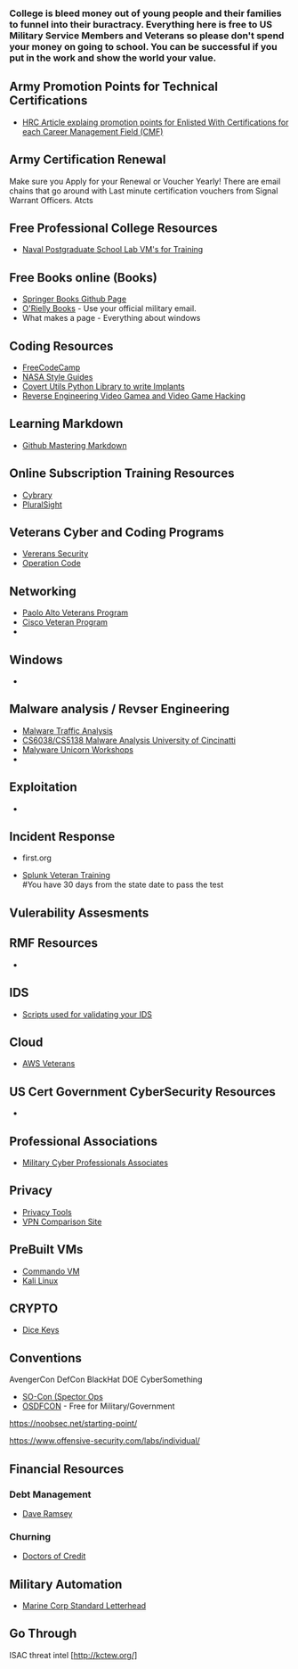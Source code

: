 ### College is bleed money out of young people and their families to funnel into their buractracy. Everything here is free to US Military Service Members and Veterans so please don't spend your money on going to school. You can be successful if you put in the work and show the world your value.

## Army Promotion Points for Technical Certifications
* [HRC Article explaing promotion points for Enlisted With Certifications for each Career Management Field (CMF)](https://www.hrc.army.mil/content/Technical%20Certification%20Matrixes)

## Army Certification Renewal
Make sure you Apply for your Renewal or Voucher Yearly! There are email chains that go around with Last minute certification vouchers from Signal Warrant Officers.
Atcts


## Free Professional College Resources
* [Naval Postgraduate School Lab VM's for Training](https://nps.edu/web/c3o/labtainer-lab-summary1)

## Free Books online (Books)
* [Springer Books Github Page](https://hnarayanan.github.io/springer-books)  
* [O'Rielly Books](https://www.oreilly.com/) - Use your official military email.
* What makes a page - Everything about windows

## Coding Resources
*  [FreeCodeCamp](https://www.freecodecamp.org)
*  [NASA Style Guides](https://ntrs.nasa.gov/citations/19950022400)
* [Covert Utils Python Library to write Implants](https://github.com/operatorequals/covertutils)
* [Reverse Engineering Video Gamea and Video Game Hacking](https://www.pwnadventure.com)

## Learning Markdown
*  [Github Mastering Markdown](https://guides.github.com/features/mastering-markdown/)

## Online Subscription Training Resources
*  [Cybrary](cybrary.it)
*  [PluralSight](https://app.pluralsight.com/library/)

## Veterans Cyber and Coding Programs
*  [Vererans Security](https://veteransec.com/)
*  [Operation Code](https://operationcode.org/)

## Networking
*  [Paolo Alto Veterans Program](https://live.paloaltonetworks.com/t5/second-watch/ct-p/Veterans_Network)
*  [Cisco Veteran Program](https://blogs.cisco.com/csr/cisco-offers-military-veterans-free-cybersecurity-training)
* 

## Windows
* 

## Malware analysis / Revser Engineering
*  [Malware Traffic Analysis](https://www.malware-traffic-analysis.net/)
*  [CS6038/CS5138 Malware Analysis University of Cincinatti](class.malware.re)
*  [Malyware Unicorn Workshops](malwareunicorn.org)
*

## Exploitation
*

## Incident Response
*  first.org

* [Splunk Veteran Training](https://workplus.splunk.com/veterans)   
#You have 30 days from the state date to pass the test

## Vulerability Assesments

## RMF Resources
*  

## IDS
* [Scripts used for validating your IDS](https://github.com/0xtf/testmynids.org)

## Cloud
* [AWS Veterans](https://aws.amazon.com/education/awseducate/veterans/)

## US Cert Government CyberSecurity Resources
* [](https://niccs.us-cert.gov/about-niccs/featured-stories/cybersecurity-education-and-training-opportunities-veterans)

## Professional Associations
*  [Military Cyber Professionals Associates](https://www.milcyber.org/)

## Privacy 
 * [Privacy Tools](privacytools.io)
 * [VPN Comparison Site](https://thatoneprivacysite.net)
 
 ## PreBuilt VMs
 * [Commando VM](https://www.fireeye.com/blog/threat-research/2019/03/commando-vm-windows-offensive-distribution.html?fbclid=IwAR2JG6oNf1qa8CEPIUJIFDuU7m3_iccOnYipg_7NEhC5T8W3zDmL29Ygk9g)
 * [Kali Linux](https://www.kali.org)
 
 ## CRYPTO
 * [Dice Keys](https://dicekeys.com/?fbclid=IwAR3DDgvFk7eqdmU9rF8ImKESaIs0zq-AeH7_phL88Z4F5KQcjyfkI6lFGrs)

## Conventions

AvengerCon
DefCon
BlackHat
DOE CyberSomething
* [SO-Con (Spector Ops](https://news.specterops.io/announcing-so-con-2020/)
* [OSDFCON](https://www.osdfcon.org/) - Free for Military/Government

https://noobsec.net/starting-point/

https://www.offensive-security.com/labs/individual/

## Financial Resources

### Debt Management
 * [Dave Ramsey](https://www.daveramsey.com)

### Churning 
* [Doctors of Credit](https://www.doctorofcredit.com)

## Military Automation
* [Marine Corp Standard Letterhead](https://marinecoders.github.io/_pages/naval_letter_js_test.html)

## Go Through 

ISAC threat intel
 [http://kctew.org/]

